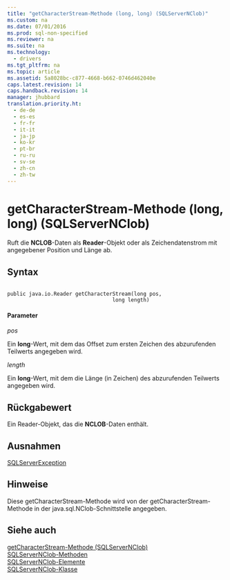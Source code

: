 ```yaml
---
title: "getCharacterStream-Methode (long, long) (SQLServerNClob)"
ms.custom: na
ms.date: 07/01/2016
ms.prod: sql-non-specified
ms.reviewer: na
ms.suite: na
ms.technology: 
  - drivers
ms.tgt_pltfrm: na
ms.topic: article
ms.assetid: 5a8028bc-c877-4668-b662-0746d462040e
caps.latest.revision: 14
caps.handback.revision: 14
manager: jhubbard
translation.priority.ht: 
  - de-de
  - es-es
  - fr-fr
  - it-it
  - ja-jp
  - ko-kr
  - pt-br
  - ru-ru
  - sv-se
  - zh-cn
  - zh-tw
---
```

# getCharacterStream-Methode (long, long) (SQLServerNClob)
  Ruft die **NCLOB**\-Daten als **Reader**\-Objekt oder als Zeichendatenstrom mit angegebener Position und Länge ab.  
  
## Syntax  
  
```  
  
public java.io.Reader getCharacterStream(long pos,  
                                  long length)  
```  
  
#### Parameter  
 *pos*  
  
 Ein **long**\-Wert, mit dem das Offset zum ersten Zeichen des abzurufenden Teilwerts angegeben wird.  
  
 *length*  
  
 Ein **long**\-Wert, mit dem die Länge \(in Zeichen\) des abzurufenden Teilwerts angegeben wird.  
  
## Rückgabewert  
 Ein Reader\-Objekt, das die **NCLOB**\-Daten enthält.  
  
## Ausnahmen  
 [SQLServerException](../content/SQLServerException-Class.md)  
  
## Hinweise  
 Diese getCharacterStream\-Methode wird von der getCharacterStream\-Methode in der java.sql.NClob\-Schnittstelle angegeben.  
  
## Siehe auch  
 [getCharacterStream-Methode &#40;SQLServerNClob&#41;](../content/getCharacterStream-Method--SQLServerNClob-.md)   
 [SQLServerNClob-Methoden](../content/SQLServerNClob-Methods.md)   
 [SQLServerNClob-Elemente](../content/SQLServerNClob-Members.md)   
 [SQLServerNClob-Klasse](../content/SQLServerNClob-Class.md)  
  
  